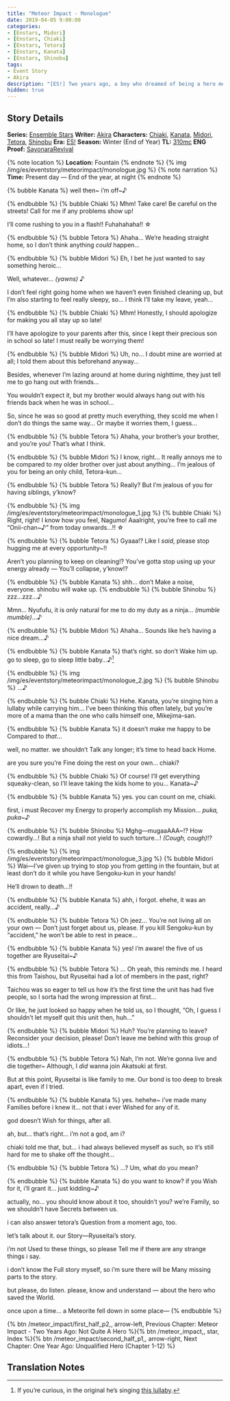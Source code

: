 ```yaml
---
title: "Meteor Impact - Monologue"
date: 2019-04-05 9:00:00
categories:
- [Enstars, Midori]
- [Enstars, Chiaki]
- [Enstars, Tetora]
- [Enstars, Kanata]
- [Enstars, Shinobu]
tags:
- Event Story
- Akira
description: "[ES!] Two years ago, a boy who dreamed of being a hero met a boy known to be a god. This is their story."
hidden: true
---
```


## Story Details
**Series:** [Ensemble Stars](/categories/enstars)
**Writer:** [Akira](/tags/Akira)
**Characters:** [Chiaki](/categories/enstars/Chiaki), [Kanata](/categories/enstars/Kanata), [Midori](/categories/enstars/Midori), [Tetora](/categories/enstars/Tetora), [Shinobu](/categories/enstars/Shinobu)
**Era:** [ES!](/aboutes)
**Season:** Winter (End of Year)
**TL:** [310mc](https://310mc.github.io/)
**ENG Proof:** [SayonaraRevival](https://ensemble-stars.fandom.com/wiki/User:SayonaraRevival)

<!-- more -->
<link rel="stylesheet" href="https://cdn.jsdelivr.net/npm/hexo-bubble/src/css/enst.min.css">
<link rel="stylesheet" href="https://cdn.jsdelivr.net/gh/310mc/css/css/esexp.css">

{% note location %}
**Location:** Fountain
{% endnote %}
{% img /img/es/eventstory/meteorimpact/monologue.jpg %}
{% note narration %}
**Time:** Present day — End of the year, at night
{% endnote %}

{% bubble Kanata %}
well then\~ i’m off~♪

{% endbubble %}
{% bubble Chiaki %}
Mhm! Take care! Be careful on the streets! Call for me if any problems show up!

I’ll come rushing to you in a flash!! Fuhahahaha!! ☆

{% endbubble %}
{% bubble Tetora %}
Ahaha… We’re heading straight home, so I don’t think anything *could* happen…

{% endbubble %}
{% bubble Midori %}
Eh, I bet he just wanted to say something heroic…

Well, whatever… <th>*(yawns)*</th> ♪

I don’t feel right going home when we haven’t even finished cleaning up, but I’m also starting to feel really sleepy, so… I think I’ll take my leave, yeah…

{% endbubble %}
{% bubble Chiaki %}
Mhm! Honestly, I should apologize for making you all stay up so late!

I’ll have apologize to your parents after this, since I kept their precious son in school so late! I must really be worrying them!

{% endbubble %}
{% bubble Midori %}
Uh, no… I doubt mine are worried at all; I told them about this beforehand anyway…

Besides, whenever I’m lazing around at home during nighttime, they just tell me to go hang out with friends…

You wouldn’t expect it, but my brother would always hang out with his friends back when he was in school…

So, since he was so good at pretty much everything, they scold me when I don’t do things the same way… Or maybe it worries them, I guess…

{% endbubble %}
{% bubble Tetora %}
Ahaha, your brother’s your brother, and you’re you! That’s what I think.

{% endbubble %}
{% bubble Midori %}
I know, right… It really annoys me to be compared to my older brother over just about anything… I’m jealous of you for being an only child, Tetora-kun…

{% endbubble %}
{% bubble Tetora %}
Really? But I’m jealous of you for having siblings, y’know?

{% endbubble %}
{% img /img/es/eventstory/meteorimpact/monologue_1.jpg %}
{% bubble Chiaki %}
Right, right! I know how you feel, Nagumo! Aaalright, you’re free to call me “Onii-chan~♪” from today onwards…!! ☆

{% endbubble %}
{% bubble Tetora %}
Gyaaa!? Like I *said*, please stop hugging me at every opportunity~!!

Aren’t you planning to keep on cleaning!? You’ve gotta stop using up your energy already — You’ll collapse, y’know!?

{% endbubble %}
{% bubble Kanata %}
shh… don’t Make a noise, everyone. shinobu will wake up.
{% endbubble %}
{% bubble Shinobu %}
zzz…zzz…♪

Mmn… Nyufufu, it is only natural for me to do my duty as a ninja… <th>*(mumble mumble)*</th>…♪

{% endbubble %}
{% bubble Midori %}
Ahaha… Sounds like he’s having a nice dream…♪

{% endbubble %}
{% bubble Kanata %}
that’s right. so don’t Wake him up. go to sleep, go to sleep little baby…♪[^1]

{% endbubble %}
{% img /img/es/eventstory/meteorimpact/monologue_2.jpg %}
{% bubble Shinobu %}
…♪

{% endbubble %}
{% bubble Chiaki %}
Hehe. Kanata, you’re singing him a lullaby while carrying him… I’ve been thinking this often lately, but you’re more of a mama than the one who calls himself one, Mikejima-san.

{% endbubble %}
{% bubble Kanata %}
it doesn’t make me happy to be Compared to *that*…

well, no matter. we shouldn’t Talk any longer; it’s time to head back Home.

are you sure you’re Fine doing the rest on your own… chiaki?

{% endbubble %}
{% bubble Chiaki %}
Of course! I’ll get everything squeaky-clean, so I’ll leave taking the kids home to you… Kanata~♪

{% endbubble %}
{% bubble Kanata %}
yes. you can count on me, chiaki.

first, i must Recover my Energy to properly accomplish my Mission… *puka, puka*~♪

{% endbubble %}
{% bubble Shinobu %}
Mghg—mugaaAAA~!? How cowardly…! But a ninja shall not yield to such torture…! <th>*(Cough, cough)*</th>!?

{% endbubble %}
{% img /img/es/eventstory/meteorimpact/monologue_3.jpg %}
{% bubble Midori %}
Wai—I’ve given up trying to stop you from getting in the fountain, but at least don’t do it while you have Sengoku-kun in your hands!

He’ll drown to death…!!

{% endbubble %}
{% bubble Kanata %}
ahh, i forgot. ehehe, it was an accident, really…♪

{% endbubble %}
{% bubble Tetora %}
Oh jeez… You’re not living all on your own — Don’t just forget about us, please. If you kill Sengoku-kun by “accident,” he won’t be able to rest in peace…

{% endbubble %}
{% bubble Kanata %}
yes! i’m aware! the five of us together are Ryuseitai~♪

{% endbubble %}
{% bubble Tetora %}
… Oh yeah, this reminds me. I heard this from Taishou, but Ryuseitai had a lot of members in the past, right?

Taichou was so eager to tell us how it’s the first time the unit has had five people, so I sorta had the wrong impression at first…

Or like, he just looked so happy when he told us, so I thought, “Oh, I guess I shouldn’t let myself quit this unit then, huh…”

{% endbubble %}
{% bubble Midori %}
Huh? You’re planning to leave? Reconsider your decision, please! Don’t leave me behind with this group of idiots…!

{% endbubble %}
{% bubble Tetora %}
Nah, I’m not. We’re gonna live and die together~ Although, I *did* wanna join Akatsuki at first.

But at this point, Ryuseitai is like family to me. Our bond is too deep to break apart, even if I tried.

{% endbubble %}
{% bubble Kanata %}
yes. hehehe~ i’ve made many Families before i knew it… not that i ever Wished for any of it.

god doesn’t Wish for things, after all.

ah, but… that’s right… i’m not a god, am i?

chiaki told me that, but… i had always believed myself as such, so it’s still hard for me to shake off the thought…

{% endbubble %}
{% bubble Tetora %}
…? Um, what do you mean?

{% endbubble %}
{% bubble Kanata %}
do you want to know? if you Wish for it, i’ll grant it… just kidding~♪

actually, no… you should know about it too, shouldn’t you? we’re Family, so we shouldn’t have Secrets between us.

i can also answer tetora’s Question from a moment ago, too.

let’s talk about it. our Story—Ryuseitai’s story.

i’m not Used to these things, so please Tell me if there are any strange things i say.

i don’t know the Full story myself, so i’m sure there will be Many missing parts to the story.

but please, do listen. please, know and understand — about the hero who saved the World.

once upon a time… a Meteorite fell down in some place—
{% endbubble %}

<div toc>{% btn /meteor_impact/first_half_p2,, arrow-left, Previous Chapter: Meteor Impact - Two Years Ago: Not Quite A Hero %}{% btn /meteor_impact,, star, Index %}{% btn /meteor_impact/second_half_p1,, arrow-right, Next Chapter: One Year Ago: Unqualified Hero (Chapter 1-12) %}</div>

## Translation Notes
[^1]: If you’re curious, in the original he’s singing [this lullaby](https://www.youtube.com/watch?v=DNJToo_GXKo).
